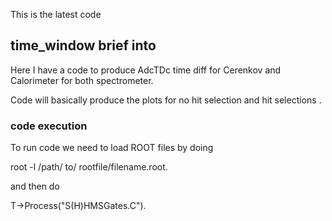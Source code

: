 This is the latest code
## time_window brief into
Here I have a code to produce AdcTDc time diff for Cerenkov and Calorimeter for both spectrometer.

Code will basically produce the plots for no hit selection and hit selections .

### code execution

To run code we need to load ROOT files by doing 

root -l /path/ to/ rootfile/filename.root.

and then do

T->Process("S(H)HMSGates.C").
